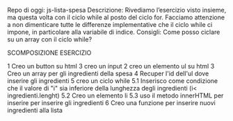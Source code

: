 Repo di oggi: js-lista-spesa
Descrizione: Rivediamo l’esercizio visto insieme, ma questa volta con il ciclo while al posto del ciclo for. 
Facciamo attenzione a non dimenticare tutte le differenze implementative che il ciclo while ci impone, in particolare alla variabile di indice.
Consigli: Come posso ciclare su un array con il ciclo while?

SCOMPOSIZIONE ESERCIZIO

1 Creo un button su html
3 creo un input 
2 creo un elemento ul su html
3 Creo un array per gli ingredienti della spesa
4 Recuper l'id dell'ul dove inserire gli ingredienti
5 creo un ciclo while
5.1 Inserisco come condizione che il valore di "i" sia inferiore della lunghezza degli ingredienti (i< ingredienti.lenght)
5.2 Creo un elemento li
5.3 uso il metodo innerHTML per inserire per inserire gli ingredienti
6 Creo una funzione per inserire nuovi ingredienti alla lista
